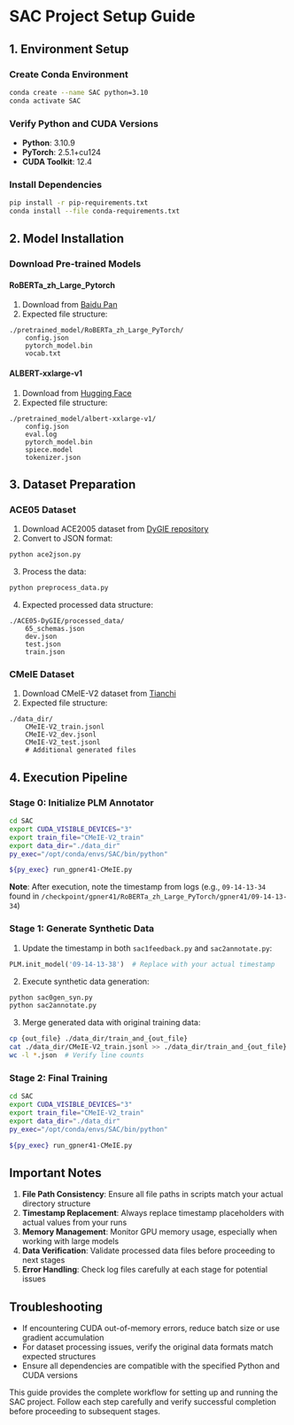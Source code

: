 # SAC Project Setup Guide

## 1. Environment Setup

### Create Conda Environment
```bash
conda create --name SAC python=3.10
conda activate SAC
```

### Verify Python and CUDA Versions
- **Python**: 3.10.9
- **PyTorch**: 2.5.1+cu124
- **CUDA Toolkit**: 12.4

### Install Dependencies
```bash
pip install -r pip-requirements.txt
conda install --file conda-requirements.txt
```

## 2. Model Installation

### Download Pre-trained Models

#### RoBERTa_zh_Large_Pytorch
1. Download from [Baidu Pan](https://pan.baidu.com/s/1XJYWN87DbMmECGvIP85sWg?pwd=1cqw)
2. Expected file structure:
```
./pretrained_model/RoBERTa_zh_Large_PyTorch/
    config.json
    pytorch_model.bin
    vocab.txt
```

#### ALBERT-xxlarge-v1
1. Download from [Hugging Face](https://huggingface.co/albert/albert-xxlarge-v1)
2. Expected file structure:
```
./pretrained_model/albert-xxlarge-v1/
    config.json
    eval.log
    pytorch_model.bin
    spiece.model
    tokenizer.json
```

## 3. Dataset Preparation

### ACE05 Dataset
1. Download ACE2005 dataset from [DyGIE repository](https://github.com/luanyi/DyGIE/tree/master/preprocessing/ace2005)
2. Convert to JSON format:
```bash
python ace2json.py
```
3. Process the data:
```bash
python preprocess_data.py
```
4. Expected processed data structure:
```
./ACE05-DyGIE/processed_data/
    65_schemas.json
    dev.json
    test.json
    train.json
```

### CMeIE Dataset
1. Download CMeIE-V2 dataset from [Tianchi](https://tianchi.aliyun.com/dataset/95414/submission)
2. Expected file structure:
```
./data_dir/
    CMeIE-V2_train.jsonl
    CMeIE-V2_dev.jsonl
    CMeIE-V2_test.jsonl
    # Additional generated files
```

## 4. Execution Pipeline

### Stage 0: Initialize PLM Annotator
```bash
cd SAC
export CUDA_VISIBLE_DEVICES="3"
export train_file="CMeIE-V2_train"
export data_dir="./data_dir"
py_exec="/opt/conda/envs/SAC/bin/python"

${py_exec} run_gpner41-CMeIE.py
```

**Note**: After execution, note the timestamp from logs (e.g., `09-14-13-34` found in `/checkpoint/gpner41/RoBERTa_zh_Large_PyTorch/gpner41/09-14-13-34`)

### Stage 1: Generate Synthetic Data
1. Update the timestamp in both `sac1feedback.py` and `sac2annotate.py`:
```python
PLM.init_model('09-14-13-38')  # Replace with your actual timestamp
```

2. Execute synthetic data generation:
```bash
python sac0gen_syn.py
python sac2annotate.py
```

3. Merge generated data with original training data:
```bash
cp {out_file} ./data_dir/train_and_{out_file}
cat ./data_dir/CMeIE-V2_train.jsonl >> ./data_dir/train_and_{out_file}
wc -l *.json  # Verify line counts
```

### Stage 2: Final Training
```bash
cd SAC
export CUDA_VISIBLE_DEVICES="3"
export train_file="CMeIE-V2_train"
export data_dir="./data_dir"
py_exec="/opt/conda/envs/SAC/bin/python"

${py_exec} run_gpner41-CMeIE.py
```

## Important Notes

1. **File Path Consistency**: Ensure all file paths in scripts match your actual directory structure
2. **Timestamp Replacement**: Always replace timestamp placeholders with actual values from your runs
3. **Memory Management**: Monitor GPU memory usage, especially when working with large models
4. **Data Verification**: Validate processed data files before proceeding to next stages
5. **Error Handling**: Check log files carefully at each stage for potential issues

## Troubleshooting

- If encountering CUDA out-of-memory errors, reduce batch size or use gradient accumulation
- For dataset processing issues, verify the original data formats match expected structures
- Ensure all dependencies are compatible with the specified Python and CUDA versions

This guide provides the complete workflow for setting up and running the SAC project. Follow each step carefully and verify successful completion before proceeding to subsequent stages.